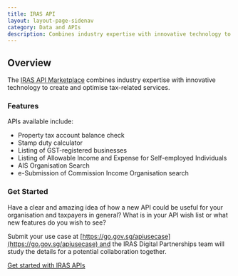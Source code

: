 ```yaml
---
title: IRAS API
layout: layout-page-sidenav
category: Data and APIs
description: Combines industry expertise with innovative technology to deliver digital transformation and to optimise tax-related services and transactions
---
```


## Overview

The [IRAS API Marketplace](https://apiservices.iras.gov.sg/iras/devportal/) combines industry expertise with innovative technology to create and optimise tax-related services.

### Features

APIs available include:

- Property tax account balance check
- Stamp duty calculator
- Listing of GST-registered businesses
- Listing of Allowable Income and Expense for Self-employed Individuals
- AIS Organisation Search
- e-Submission of Commission Income Organisation search

### Get Started

Have a clear and amazing idea of how a new API could be useful for your organisation and taxpayers in general? What is in your API wish list or what new features do you wish to see?

Submit your use case at [https://go.gov.sg/apiusecase](https://go.gov.sg/apiusecase) and the IRAS Digital Partnerships team will study the details for a potential collaboration together.

[Get started with IRAS APIs](https://apiservices.iras.gov.sg/iras/devportal/)
